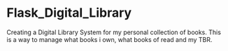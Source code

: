 # Flask_Digital_Library
Creating a Digital Library System for my personal collection of books. This is a way to manage what books i own, what books of read and my TBR.
